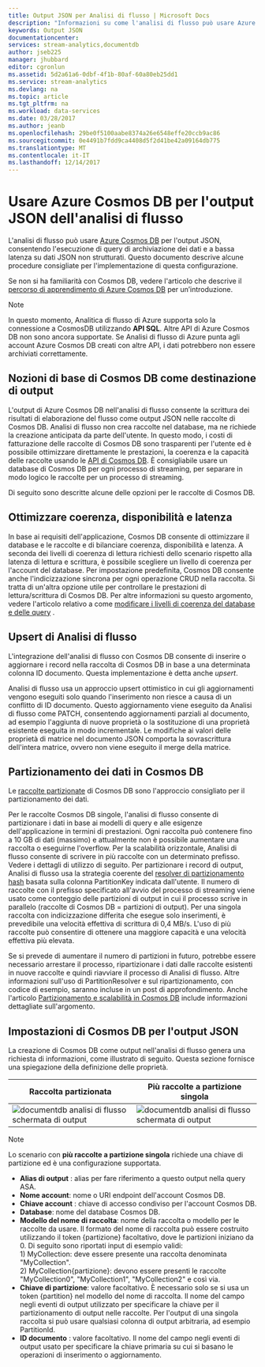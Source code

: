 ```yaml
---
title: Output JSON per Analisi di flusso | Microsoft Docs
description: "Informazioni su come l'analisi di flusso può usare Azure Cosmos DB per l'output JSON, consentendo l'esecuzione di query di archiviazione dei dati e a bassa latenza su dati JSON non strutturati."
keywords: Output JSON
documentationcenter: 
services: stream-analytics,documentdb
author: jseb225
manager: jhubbard
editor: cgronlun
ms.assetid: 5d2a61a6-0dbf-4f1b-80af-60a80eb25dd1
ms.service: stream-analytics
ms.devlang: na
ms.topic: article
ms.tgt_pltfrm: na
ms.workload: data-services
ms.date: 03/28/2017
ms.author: jeanb
ms.openlocfilehash: 29be0f5100aabe8374a26e6548effe20ccb9ac86
ms.sourcegitcommit: 0e4491b7fdd9ca4408d5f2d41be42a09164db775
ms.translationtype: MT
ms.contentlocale: it-IT
ms.lasthandoff: 12/14/2017
---
```

# <a name="target-azure-cosmos-db-for-json-output-from-stream-analytics"></a>Usare Azure Cosmos DB per l'output JSON dell'analisi di flusso
L'analisi di flusso può usare [Azure Cosmos DB](https://azure.microsoft.com/services/documentdb/) per l'output JSON, consentendo l'esecuzione di query di archiviazione dei dati e a bassa latenza su dati JSON non strutturati. Questo documento descrive alcune procedure consigliate per l'implementazione di questa configurazione.

Se non si ha familiarità con Cosmos DB, vedere l'articolo che descrive il [percorso di apprendimento di Azure Cosmos DB](https://azure.microsoft.com/documentation/learning-paths/documentdb/) per un’introduzione. 

> [!Note]
> In questo momento, Analitica di flusso di Azure supporta solo la connessione a CosmosDB utilizzando **API SQL**.
> Altre API di Azure Cosmos DB non sono ancora supportate. Se Analisi di flusso di Azure punta agli account Azure Cosmos DB creati con altre API, i dati potrebbero non essere archiviati correttamente. 

## <a name="basics-of-cosmos-db-as-an-output-target"></a>Nozioni di base di Cosmos DB come destinazione di output
L'output di Azure Cosmos DB nell'analisi di flusso consente la scrittura dei risultati di elaborazione del flusso come output JSON nelle raccolte di Cosmos DB. Analisi di flusso non crea raccolte nel database, ma ne richiede la creazione anticipata da parte dell'utente. In questo modo, i costi di fatturazione delle raccolte di Cosmos DB sono trasparenti per l'utente ed è possibile ottimizzare direttamente le prestazioni, la coerenza e la capacità delle raccolte usando le [API di Cosmos DB](https://msdn.microsoft.com/library/azure/dn781481.aspx). È consigliabile usare un database di Cosmos DB per ogni processo di streaming, per separare in modo logico le raccolte per un processo di streaming.

Di seguito sono descritte alcune delle opzioni per le raccolte di Cosmos DB.

## <a name="tune-consistency-availability-and-latency"></a>Ottimizzare coerenza, disponibilità e latenza
In base ai requisiti dell'applicazione, Cosmos DB consente di ottimizzare il database e le raccolte e di bilanciare coerenza, disponibilità e latenza. A seconda dei livelli di coerenza di lettura richiesti dello scenario rispetto alla latenza di lettura e scrittura, è possibile scegliere un livello di coerenza per l'account del database. Per impostazione predefinita, Cosmos DB consente anche l'indicizzazione sincrona per ogni operazione CRUD nella raccolta. Si tratta di un'altra opzione utile per controllare le prestazioni di lettura/scrittura di Cosmos DB. Per altre informazioni su questo argomento, vedere l'articolo relativo a come [modificare i livelli di coerenza del database e delle query](../cosmos-db/consistency-levels.md) .

## <a name="upserts-from-stream-analytics"></a>Upsert di Analisi di flusso
L'integrazione dell'analisi di flusso con Cosmos DB consente di inserire o aggiornare i record nella raccolta di Cosmos DB in base a una determinata colonna ID documento. Questa implementazione è detta anche *upsert*.

Analisi di flusso usa un approccio upsert ottimistico in cui gli aggiornamenti vengono eseguiti solo quando l'inserimento non riesce a causa di un conflitto di ID documento. Questo aggiornamento viene eseguito da Analisi di flusso come PATCH, consentendo aggiornamenti parziali al documento, ad esempio l'aggiunta di nuove proprietà o la sostituzione di una proprietà esistente eseguita in modo incrementale. Le modifiche ai valori delle proprietà di matrice nel documento JSON comporta la sovrascrittura dell'intera matrice, ovvero non viene eseguito il merge della matrice.

## <a name="data-partitioning-in-cosmos-db"></a>Partizionamento dei dati in Cosmos DB
Le [raccolte partizionate](../cosmos-db/partition-data.md) di Cosmos DB sono l'approccio consigliato per il partizionamento dei dati. 

Per le raccolte Cosmos DB singole, l'analisi di flusso consente di partizionare i dati in base ai modelli di query e alle esigenze dell'applicazione in termini di prestazioni. Ogni raccolta può contenere fino a 10 GB di dati (massimo) e attualmente non è possibile aumentare una raccolta o eseguirne l'overflow. Per la scalabilità orizzontale, Analisi di flusso consente di scrivere in più raccolte con un determinato prefisso. Vedere i dettagli di utilizzo di seguito. Per partizionare i record di output, Analisi di flusso usa la strategia coerente del [resolver di partizionamento hash](https://msdn.microsoft.com/library/azure/microsoft.azure.documents.partitioning.hashpartitionresolver.aspx) basata sulla colonna PartitionKey indicata dall'utente. Il numero di raccolte con il prefisso specificato all'avvio del processo di streaming viene usato come conteggio delle partizioni di output in cui il processo scrive in parallelo (raccolte di Cosmos DB = partizioni di output). Per una singola raccolta con indicizzazione differita che esegue solo inserimenti, è prevedibile una velocità effettiva di scrittura di 0,4 MB/s. L'uso di più raccolte può consentire di ottenere una maggiore capacità e una velocità effettiva più elevata.

Se si prevede di aumentare il numero di partizioni in futuro, potrebbe essere necessario arrestare il processo, ripartizionare i dati dalle raccolte esistenti in nuove raccolte e quindi riavviare il processo di Analisi di flusso. Altre informazioni sull'uso di PartitionResolver e sul ripartizionamento, con codice di esempio, saranno incluse in un post di approfondimento. Anche l'articolo [Partizionamento e scalabilità in Cosmos DB](../cosmos-db/sql-api-partition-data.md) include informazioni dettagliate sull'argomento.

## <a name="cosmos-db-settings-for-json-output"></a>Impostazioni di Cosmos DB per l'output JSON
La creazione di Cosmos DB come output nell'analisi di flusso genera una richiesta di informazioni, come illustrato di seguito. Questa sezione fornisce una spiegazione della definizione delle proprietà.

Raccolta partizionata | Più raccolte a partizione singola
---|---
![documentdb analisi di flusso schermata di output](media/stream-analytics-documentdb-output/stream-analytics-documentdb-output-1.png) |  ![documentdb analisi di flusso schermata di output](media/stream-analytics-documentdb-output/stream-analytics-documentdb-output-2.png)


  
> [!NOTE]
> Lo scenario con **più raccolte a partizione singola** richiede una chiave di partizione ed è una configurazione supportata. 

* **Alias di output** : alias per fare riferimento a questo output nella query ASA.  
* **Nome account**: nome o URI endpoint dell'account Cosmos DB.  
* **Chiave account** : chiave di accesso condiviso per l'account Cosmos DB.  
* **Database**: nome del database Cosmos DB.  
* **Modello del nome di raccolta**: nome della raccolta o modello per le raccolte da usare. Il formato del nome di raccolta può essere costruito utilizzando il token {partizione} facoltativo, dove le partizioni iniziano da 0. Di seguito sono riportati input di esempio validi:  
  1\) MyCollection: deve essere presente una raccolta denominata "MyCollection".  
  2\) MyCollection{partizione}: devono essere presenti le raccolte "MyCollection0", "MyCollection1", "MyCollection2" e così via.  
* **Chiave di partizione**: valore facoltativo. È necessario solo se si usa un token {partition} nel modello del nome di raccolta. Il nome del campo negli eventi di output utilizzato per specificare la chiave per il partizionamento di output nelle raccolte. Per l'output di una singola raccolta si può usare qualsiasi colonna di output arbitraria, ad esempio PartitionId.  
* **ID documento** : valore facoltativo. Il nome del campo negli eventi di output usato per specificare la chiave primaria su cui si basano le operazioni di inserimento o aggiornamento.  

